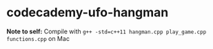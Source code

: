 # codecademy-ufo-hangman

**Note to self:** Compile with `g++ -std=c++11 hangman.cpp play_game.cpp functions.cpp` on Mac
